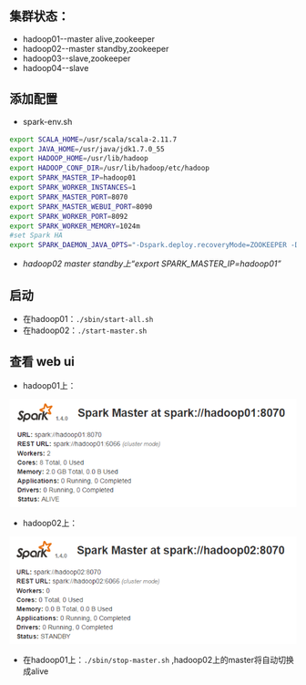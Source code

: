 ## 集群状态：
- hadoop01--master alive,zookeeper
- hadoop02--master standby,zookeeper
- hadoop03--slave,zookeeper
- hadoop04--slave

## 添加配置
- spark-env.sh
```bash
export SCALA_HOME=/usr/scala/scala-2.11.7
export JAVA_HOME=/usr/java/jdk1.7.0_55
export HADOOP_HOME=/usr/lib/hadoop
export HADOOP_CONF_DIR=/usr/lib/hadoop/etc/hadoop
export SPARK_MASTER_IP=hadoop01
export SPARK_WORKER_INSTANCES=1
export SPARK_MASTER_PORT=8070
export SPARK_MASTER_WEBUI_PORT=8090
export SPARK_WORKER_PORT=8092
export SPARK_WORKER_MEMORY=1024m
#set Spark HA
export SPARK_DAEMON_JAVA_OPTS="-Dspark.deploy.recoveryMode=ZOOKEEPER -Dspark.deploy.zookeeper.url=hadoop01:2181,hadoop02:2181,hadoop03:2181 -Dspark.deploy.zookeeper.dir=/spark"
```
- *hadoop02 master standby上“export SPARK_MASTER_IP=hadoop01”*

## 启动
- 在hadoop01：`./sbin/start-all.sh`
- 在hadoop02：`./start-master.sh`

## 查看 web ui
- hadoop01上：

![pic](img/alive.png)
- hadoop02上：

![pic](img/standby.png)
- 在hadoop01上：`./sbin/stop-master.sh` ,hadoop02上的master将自动切换成alive

